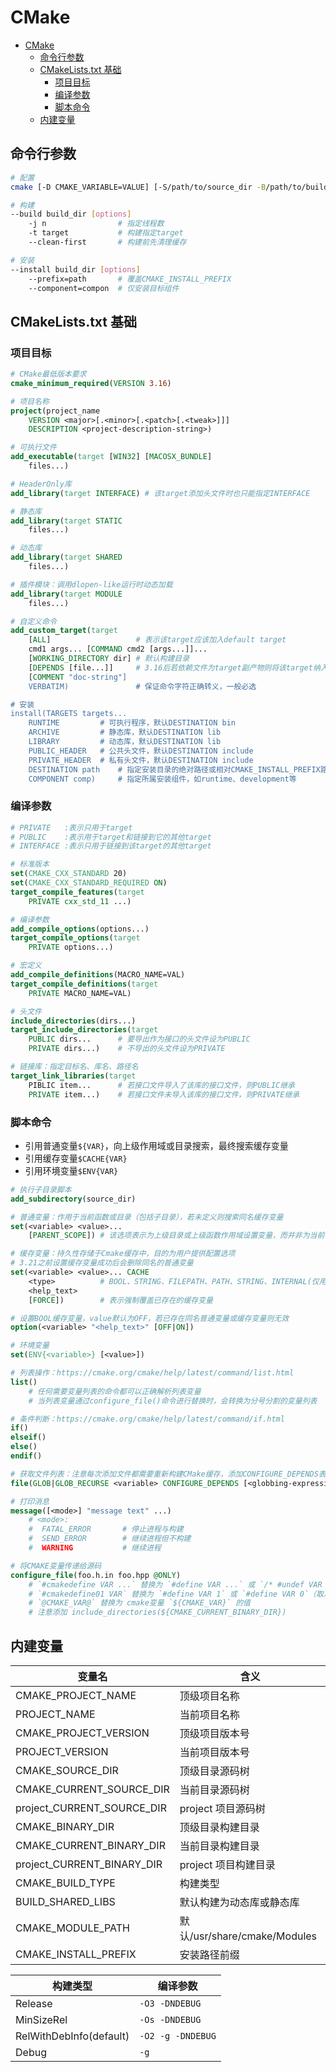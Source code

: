 # CMake

- [CMake](#cmake)
  - [命令行参数](#命令行参数)
  - [CMakeLists.txt 基础](#cmakeliststxt-基础)
    - [项目目标](#项目目标)
    - [编译参数](#编译参数)
    - [脚本命令](#脚本命令)
  - [内建变量](#内建变量)

## 命令行参数

<!-- entry begin: cmake cli -->

```sh
# 配置
cmake [-D CMAKE_VARIABLE=VALUE] [-S/path/to/source_dir -B/path/to/build_dir | /path/to/source_dir]

# 构建
--build build_dir [options]
    -j n                # 指定线程数
    -t target           # 构建指定target
    --clean-first       # 构建前先清理缓存

# 安装
--install build_dir [options]
    --prefix=path       # 覆盖CMAKE_INSTALL_PREFIX
    --component=compon  # 仅安装目标组件
```

<!-- entry end -->

## CMakeLists.txt 基础

### 项目目标

```cmake
# CMake最低版本要求
cmake_minimum_required(VERSION 3.16)

# 项目名称
project(project_name
    VERSION <major>[.<minor>[.<patch>[.<tweak>]]]
    DESCRIPTION <project-description-string>)

# 可执行文件
add_executable(target [WIN32] [MACOSX_BUNDLE]
    files...)

# HeaderOnly库
add_library(target INTERFACE) # 该target添加头文件时也只能指定INTERFACE

# 静态库
add_library(target STATIC
    files...)

# 动态库
add_library(target SHARED
    files...)

# 插件模块：调用dlopen-like运行时动态加载
add_library(target MODULE
    files...)

# 自定义命令
add_custom_target(target
    [ALL]                   # 表示该target应该加入default target
    cmd1 args... [COMMAND cmd2 [args...]]...
    [WORKING_DIRECTORY dir] # 默认构建目录
    [DEPENDS [file...]]     # 3.16后若依赖文件为target副产物则将该target纳入依赖启动
    [COMMENT "doc-string"]
    VERBATIM)               # 保证命令字符正确转义，一般必选

# 安装
install(TARGETS targets...
    RUNTIME         # 可执行程序，默认DESTINATION bin
    ARCHIVE         # 静态库，默认DESTINATION lib
    LIBRARY         # 动态库，默认DESTINATION lib
    PUBLIC_HEADER   # 公共头文件，默认DESTINATION include
    PRIVATE_HEADER  # 私有头文件，默认DESTINATION include
    DESTINATION path    # 指定安装目录的绝对路径或相对CMAKE_INSTALL_PREFIX路径
    COMPONENT comp)     # 指定所属安装组件，如runtime、development等
```

### 编译参数

```cmake
# PRIVATE   :表示只用于target
# PUBLIC    :表示用于target和链接到它的其他target
# INTERFACE :表示只用于链接到该target的其他target

# 标准版本
set(CMAKE_CXX_STANDARD 20)
set(CMAKE_CXX_STANDARD_REQUIRED ON)
target_compile_features(target
    PRIVATE cxx_std_11 ...)

# 编译参数
add_compile_options(options...)
target_compile_options(target
    PRIVATE options...)

# 宏定义
add_compile_definitions(MACRO_NAME=VAL)
target_compile_definitions(target
    PRIVATE MACRO_NAME=VAL)

# 头文件
include_directories(dirs...)
target_include_directories(target
    PUBLIC dirs...      # 要导出作为接口的头文件设为PUBLIC
    PRIVATE dirs...)    # 不导出的头文件设为PRIVATE

# 链接库：指定目标名、库名、路径名
target_link_libraries(target
    PIBLIC item...      # 若接口文件导入了该库的接口文件，则PUBLIC继承
    PRIVATE item...)    # 若接口文件未导入该库的接口文件，则PRIVATE继承
```

### 脚本命令

<!-- entry begin: cmake variable script -->

- 引用普通变量`${VAR}`，向上级作用域或目录搜索，最终搜索缓存变量
- 引用缓存变量`$CACHE{VAR}`
- 引用环境变量`$ENV{VAR}`

```cmake
# 执行子目录脚本
add_subdirectory(source_dir)

# 普通变量：作用于当前函数或目录（包括子目录），若未定义则搜索同名缓存变量
set(<variable> <value>...
    [PARENT_SCOPE]) # 该选项表示为上级目录或上级函数作用域设置变量，而并非为当前作用域设置，离开作用域后生效

# 缓存变量：持久性存储于Cmake缓存中，目的为用户提供配置选项
# 3.21之前设置缓存变量成功后会删除同名的普通变量
set(<variable> <value>... CACHE
    <type>          # BOOL、STRING、FILEPATH、PATH、STRING、INTERNAL(仅用于持久化存储变量，隐式FORCE)
    <help_text>
    [FORCE])        # 表示强制覆盖已存在的缓存变量

# 设置BOOL缓存变量，value默认为OFF，若已存在同名普通变量或缓存变量则无效
option(<variable> "<help_text>" [OFF|ON])

# 环境变量
set(ENV{<variable>} [<value>])

# 列表操作：https://cmake.org/cmake/help/latest/command/list.html
list()
    # 任何需要变量列表的命令都可以正确解析列表变量
    # 当列表变量通过configure_file()命令进行替换时，会转换为分号分割的变量列表

# 条件判断：https://cmake.org/cmake/help/latest/command/if.html
if()
elseif()
else()
endif()

# 获取文件列表：注意每次添加文件都需要重新构建CMake缓存，添加CONFIGURE_DEPENDS表示每次build前重新运行一次GLOB
file(GLOB|GLOB_RECURSE <variable> CONFIGURE_DEPENDS [<globbing-expressions>...])

# 打印消息
message([<mode>] "message text" ...)
    # <mode>:
    #  FATAL_ERROR       # 停止进程与构建
    #  SEND_ERROR        # 继续进程但不构建
    #  WARNING           # 继续进程

# 将CMAKE变量传递给源码
configure_file(foo.h.in foo.hpp @ONLY)
    # `#cmakedefine VAR ...` 替换为 `#define VAR ...` 或 `/* #undef VAR */`（取决于cmake是否定义变量VAR）
    # `#cmakedefine01 VAR` 替换为 `#define VAR 1` 或 `#define VAR 0`（取决于cmake是否定义变量VAR）
    # `@CMAKE_VAR@` 替换为 cmake变量 `${CMAKE_VAR}` 的值
    # 注意添加 include_directories(${CMAKE_CURRENT_BINARY_DIR})
```

<!-- entry end -->

## 内建变量

<!-- entry begin: cmake project buildtype builtin-variable -->

| 变量名                     | 含义                         |
| -------------------------- | ---------------------------- |
| CMAKE_PROJECT_NAME         | 顶级项目名称                 |
| PROJECT_NAME               | 当前项目名称                 |
| CMAKE_PROJECT_VERSION      | 顶级项目版本号               |
| PROJECT_VERSION            | 当前项目版本号               |
| CMAKE_SOURCE_DIR           | 顶级目录源码树               |
| CMAKE_CURRENT_SOURCE_DIR   | 当前目录源码树               |
| project_CURRENT_SOURCE_DIR | project 项目源码树           |
| CMAKE_BINARY_DIR           | 顶级目录构建目录             |
| CMAKE_CURRENT_BINARY_DIR   | 当前目录构建目录             |
| project_CURRENT_BINARY_DIR | project 项目构建目录         |
| CMAKE_BUILD_TYPE           | 构建类型                     |
| BUILD_SHARED_LIBS          | 默认构建为动态库或静态库     |
| CMAKE_MODULE_PATH          | 默认/usr/share/cmake/Modules |
| CMAKE_INSTALL_PREFIX       | 安装路径前缀                 |

| 构建类型                | 编译参数          |
| ----------------------- | ----------------- |
| Release                 | `-O3 -DNDEBUG`    |
| MinSizeRel              | `-Os -DNDEBUG`    |
| RelWithDebInfo(default) | `-O2 -g -DNDEBUG` |
| Debug                   | `-g`              |

<!-- entry end -->
